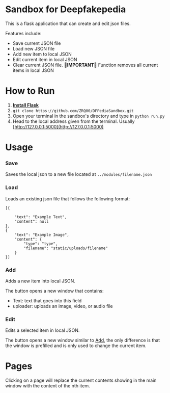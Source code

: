 # Sandbox for Deepfakepedia #
This is a flask application that can create and edit json files.

Features include:
- Save current JSON file
- Load new JSON file
- Add new item to local JSON
- Edit current item in local JSON
- Clear current JSON file. 🛑**IMPORTANT**🛑 Function removes all current items in local JSON


# How to Run #
1. [**Install Flask**](https://flask.palletsprojects.com/en/3.0.x/installation/)
2. ``git clone https://github.com/ZRQ00/DFPediaSandbox.git``
3. Open your terminal in the sandbox's directory and type in ``python run.py``
4. Head to the local address given from the terminal. Usually [http://127.0.0.1:5000](http://127.0.0.1:5000)

# Usage #
### Save ###
Saves the local json to a new file located at ``../modules/filename.json``

### Load ###
Loads an existing json file that follows the following format:


    [{
    
        "text": "Example Text",
        "content": null
    },
    {
        "text": "Example Image",
        "content": {
            "type": "type",
            "filename": "static/uploads/filename"
        }
    }]

### Add ###
Adds a new item into local JSON.

The button opens a new window that contains:
- Text: text that goes into this field
- uploader: uploads an image, video, or audio file

### Edit ###
Edits a selected item in local JSON.

The button opens a new window similar to [Add](#add), the only difference is that the window is prefilled and is only used to change the current item.

# Pages #
Clicking on a page will replace the current contents showing in the main window with the content of the nth item.
